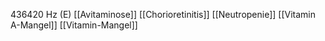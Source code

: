 436420 Hz (E)
[[Avitaminose]]
[[Chorioretinitis]]
[[Neutropenie]]
[[Vitamin A-Mangel]]
[[Vitamin-Mangel]]